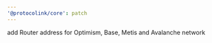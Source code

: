 ```yaml
---
'@protocolink/core': patch
---
```


add Router address for Optimism, Base, Metis and Avalanche network
